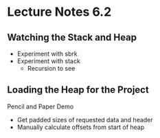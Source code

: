 # Lecture Notes 6.2

## Watching the Stack and Heap

* Experiment with sbrk
* Experiment with stack
  * Recursion to see

## Loading the Heap for the Project

Pencil and Paper Demo

* Get padded sizes of requested data and header
* Manually calculate offsets from start of heap

